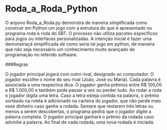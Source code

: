 # Roda_a_Roda_Python

O arquivo Roda_a_Roda.py demonstra de maneira simplificada como construir em Python um jogo com a estrutura do que é apresentado no 
programa roda a roda do SBT. O processo não utiliza pacotes específicos para jogos ou intérfaces personalizadas. A intenção inicial
é fazer uma demonstraçã simplificada de como seria tal jogo em python, de maneira que não seja necessário um conhecimento muito
avançado de programação no referido software.

###Regras

O jogador principal jogará com outro rival, designado ao computador. O jogador escolhe o nome do seu rival (João, José ou Maria). 
Cada palavra é associada a uma respectiva dica.
O jogador ganha prêmios entre R$ 100,00 e R$ 1.000,00 e também pode passar a vez ou perder tudo.
Ao rodar a roda o jogador digita uma letra. Caso a letra esteja contida na palavra, o prêmio sorteado na roleta é adicionado na
carteira do jogador, que não perde mais esse dinheiro caso ganhe a rodada.
Sempre que restarem três letras ou menos a serem descobertas, o programa pedirá que o jogador digite a palavra completa.
O jogador principal ganhará o prêmio da rodada caso advinhe a palavra.
Ao final de cada rodada, uma nova rodada é iniciada.
